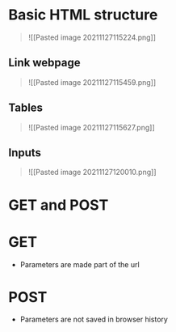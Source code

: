 # Basic HTML structure
>![[Pasted image 20211127115224.png]]
## Link webpage
>![[Pasted image 20211127115459.png]]
## Tables
>![[Pasted image 20211127115627.png]]
## Inputs
>![[Pasted image 20211127120010.png]]

# GET and POST
# GET 
- Parameters are made part of the url

# POST 
- Parameters are not saved in browser history 